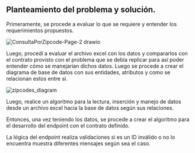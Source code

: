 ## Planteamiento del problema y solución.

Primeramente, se procede a evaluar lo que se requiere y entender los requerimientos propuestos. 

![ConsultaPorZipcode-Page-2 drawio](https://user-images.githubusercontent.com/43276376/171057718-a947df00-930e-43f4-a828-30d7f65f45a4.png)


Luego, procedí a evaluar el archivo excel con los datos y compararlos con el contrato provisto con el problema que se debía replicar para así poder entender cómo se manejarían dichos datos.
Luego se procede a crear el diagrama de base de datos con sus entidades, atributos y como se relacionan estos entre si. 

![zipcodes_diagram](https://user-images.githubusercontent.com/43276376/171058401-ca6d2c0e-8e32-4fc3-8ccd-45659844a551.png)

Luego, realice un algoritmo para la lectura, inserción y manejo de datos desde un archivo excel hacia la base de datos según sus relaciones.

Entonces, una vez teniendo los datos, se procede a crear el algoritmo para el desarrollo del endpoint con el contrato definido.

La lógica del endpoint realiza validaciones si es un ID inválido o no lo encuentra muestra diferentes mensajes según sea el caso. 

